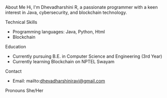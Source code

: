 About Me
Hi, I'm Dhevadharshini R, a passionate programmer with a keen interest in Java, cybersecurity, and blockchain technology.

Technical Skills
- Programming languages: Java, Python, Html
- Blockchain 

Education
- Currently pursuing B.E. in Computer Science and Engineering (3rd Year)
- Currently learning Blockchain on NPTEL Swayam

Contact
- Email: mailto:dhevadharshiniravi@gmail.com

Pronouns
She/Her
